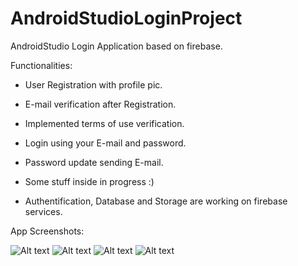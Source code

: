 # AndroidStudioLoginProject

AndroidStudio Login Application based on firebase.

Functionalities:

- User Registration with profile pic.
- E-mail verification after Registration.
- Implemented terms of use verification.
- Login using your E-mail and password.
- Password update sending E-mail.
- Some stuff inside in progress :) 

- Authentification, Database and Storage are working on firebase services.

App Screenshots:

![Alt text](/screenshots/1.jpg?raw=true "Login Activity")
![Alt text](/screenshots/2.jpg?raw=true "Register Activity")
![Alt text](/screenshots/3.jpg?raw=true "Reset Password Activity")
![Alt text](/screenshots/4.jpg?raw=true "Inside")




